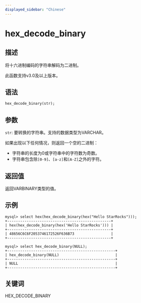 ```yaml
---
displayed_sidebar: "Chinese"
---
```


# hex_decode_binary

## 描述

将十六进制编码的字符串解码为二进制。

此函数支持v3.0及以上版本。

## 语法

```Haskell
hex_decode_binary(str);
```

## 参数

`str`: 要转换的字符串。支持的数据类型为VARCHAR。

如果出现以下任何情况，则返回一个空的二进制：

- 字符串的长度为0或字符串中的字符数为奇数。
- 字符串包含除`[0-9]`、`[a-z]`和`[A-Z]`之外的字符。

## 返回值

返回VARBINARY类型的值。

## 示例

```Plain Text
mysql> select hex(hex_decode_binary(hex("Hello StarRocks")));
+------------------------------------------------+
| hex(hex_decode_binary(hex('Hello StarRocks'))) |
+------------------------------------------------+
| 48656C6C6F2053746172526F636B73                 |
+------------------------------------------------+

mysql> select hex_decode_binary(NULL);
+--------------------------------------------------+
| hex_decode_binary(NULL)                          |
+--------------------------------------------------+
| NULL                                             |
+--------------------------------------------------+
```

## 关键词

HEX_DECODE_BINARY